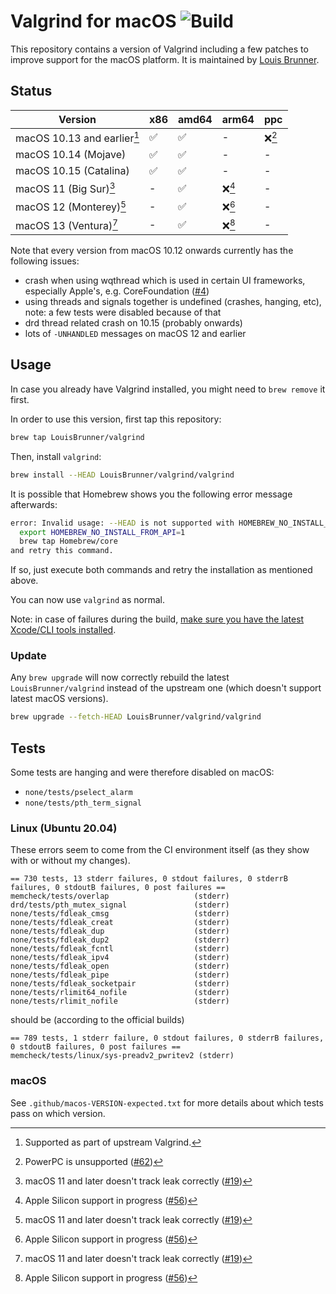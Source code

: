 # Valgrind for macOS ![Build](https://github.com/LouisBrunner/valgrind-macos/workflows/Build/badge.svg)

This repository contains a version of Valgrind including a few patches to improve support for the macOS platform. It is maintained by [Louis Brunner](https://github.com/LouisBrunner).

## Status

| Version                     | x86 | amd64 | arm64  | ppc    |
| --------------------------- | --- | ----- | ------ | ------ |
| macOS 10.13 and earlier[^1] | ✅  | ✅    | -      | ❌[^4] |
| macOS 10.14 (Mojave)        | ✅  | ✅    | -      | -      |
| macOS 10.15 (Catalina)      | ✅  | ✅    | -      | -      |
| macOS 11 (Big Sur)[^3]      | -   | ✅    | ❌[^2] | -      |
| macOS 12 (Monterey)[^3]     | -   | ✅    | ❌[^2] | -      |
| macOS 13 (Ventura)[^3]      | -   | ✅    | ❌[^2] | -      |

[^1]: Supported as part of upstream Valgrind.
[^2]: Apple Silicon support in progress ([#56](https://github.com/LouisBrunner/valgrind-macos/issues/56))
[^3]: macOS 11 and later doesn't track leak correctly ([#19](https://github.com/LouisBrunner/valgrind-macos/issues/19))
[^4]: PowerPC is unsupported ([#62](https://github.com/LouisBrunner/valgrind-macos/issues/62))

Note that every version from macOS 10.12 onwards currently has the following issues:

- crash when using wqthread which is used in certain UI frameworks, especially Apple's, e.g. CoreFoundation ([#4](https://github.com/LouisBrunner/valgrind-macos/issues/4))
- using threads and signals together is undefined (crashes, hanging, etc), note: a few tests were disabled because of that
- drd thread related crash on 10.15 (probably onwards)
- lots of `-UNHANDLED` messages on macOS 12 and earlier

<!-- Checkout the [`patches`](https://github.com/LouisBrunner/valgrind-macos/commits/patches) branch for a list of patches that can be directly applied to the upstream Valgrind. -->

## Usage

In case you already have Valgrind installed, you might need to `brew remove` it first.

In order to use this version, first tap this repository:

```sh
brew tap LouisBrunner/valgrind
```

Then, install `valgrind`:

```sh
brew install --HEAD LouisBrunner/valgrind/valgrind
```

It is possible that Homebrew shows you the following error message afterwards:

```bash
error: Invalid usage: --HEAD is not supported with HOMEBREW_NO_INSTALL_FROM_API unset! To resolve please run:
  export HOMEBREW_NO_INSTALL_FROM_API=1
  brew tap Homebrew/core
and retry this command.
```

If so, just execute both commands and retry the installation as mentioned above.

You can now use `valgrind` as normal.

Note: in case of failures during the build, [make sure you have the latest Xcode/CLI tools installed](https://github.com/LouisBrunner/valgrind-macos/issues/6#issuecomment-667587385).

### Update

Any `brew upgrade` will now correctly rebuild the latest `LouisBrunner/valgrind` instead of the upstream one (which doesn't support latest macOS versions).

```sh
brew upgrade --fetch-HEAD LouisBrunner/valgrind/valgrind
```

## Tests

Some tests are hanging and were therefore disabled on macOS:

- `none/tests/pselect_alarm`
- `none/tests/pth_term_signal`

### Linux (Ubuntu 20.04)

These errors seem to come from the CI environment itself (as they show with or without my changes).

```
== 730 tests, 13 stderr failures, 0 stdout failures, 0 stderrB failures, 0 stdoutB failures, 0 post failures ==
memcheck/tests/overlap                   (stderr)
drd/tests/pth_mutex_signal               (stderr)
none/tests/fdleak_cmsg                   (stderr)
none/tests/fdleak_creat                  (stderr)
none/tests/fdleak_dup                    (stderr)
none/tests/fdleak_dup2                   (stderr)
none/tests/fdleak_fcntl                  (stderr)
none/tests/fdleak_ipv4                   (stderr)
none/tests/fdleak_open                   (stderr)
none/tests/fdleak_pipe                   (stderr)
none/tests/fdleak_socketpair             (stderr)
none/tests/rlimit64_nofile               (stderr)
none/tests/rlimit_nofile                 (stderr)
```

should be (according to the official builds)

```
== 789 tests, 1 stderr failure, 0 stdout failures, 0 stderrB failures, 0 stdoutB failures, 0 post failures ==
memcheck/tests/linux/sys-preadv2_pwritev2 (stderr)
```

### macOS

See `.github/macos-VERSION-expected.txt` for more details about which tests pass on which version.
